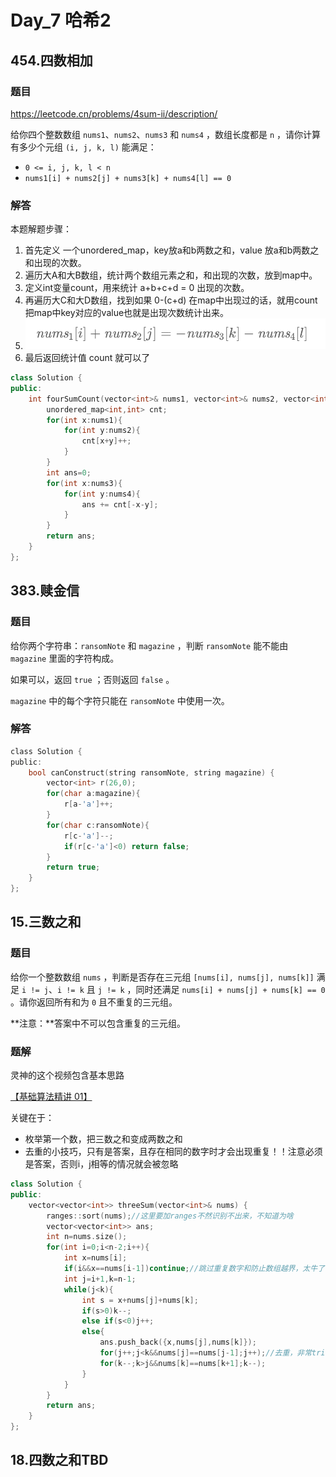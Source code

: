 # Day_7 哈希2

## 454.四数相加

### 题目

https://leetcode.cn/problems/4sum-ii/description/

给你四个整数数组 `nums1`、`nums2`、`nums3` 和 `nums4` ，数组长度都是 `n` ，请你计算有多少个元组 `(i, j, k, l)` 能满足：

- `0 <= i, j, k, l < n`
- `nums1[i] + nums2[j] + nums3[k] + nums4[l] == 0`

### 解答

本题解题步骤：

1. 首先定义 一个unordered_map，key放a和b两数之和，value 放a和b两数之和出现的次数。
2. 遍历大A和大B数组，统计两个数组元素之和，和出现的次数，放到map中。
3. 定义int变量count，用来统计 a+b+c+d = 0 出现的次数。
4. 再遍历大C和大D数组，找到如果 0-(c+d) 在map中出现过的话，就用count把map中key对应的value也就是出现次数统计出来。
5. ![image-20250322164503222](assets/image-20250322164503222.png)
6. 最后返回统计值 count 就可以了

```c++
class Solution {
public:
    int fourSumCount(vector<int>& nums1, vector<int>& nums2, vector<int>& nums3, vector<int>& nums4) {
        unordered_map<int,int> cnt;
        for(int x:nums1){
            for(int y:nums2){
                cnt[x+y]++;
            }
        }
        int ans=0;
        for(int x:nums3){
            for(int y:nums4){
                ans += cnt[-x-y];
            }
        }
        return ans;
    }
};
```

## 383.赎金信

### 题目

给你两个字符串：`ransomNote` 和 `magazine` ，判断 `ransomNote` 能不能由 `magazine` 里面的字符构成。

如果可以，返回 `true` ；否则返回 `false` 。

`magazine` 中的每个字符只能在 `ransomNote` 中使用一次。

### 解答

```c
class Solution {
public:
    bool canConstruct(string ransomNote, string magazine) {
        vector<int> r(26,0);
        for(char a:magazine){
            r[a-'a']++;
        }
        for(char c:ransomNote){
            r[c-'a']--;
            if(r[c-'a']<0) return false;
        }
        return true;
    }
};
```

## 15.三数之和

### 题目

给你一个整数数组 `nums` ，判断是否存在三元组 `[nums[i], nums[j], nums[k]]` 满足 `i != j`、`i != k` 且 `j != k` ，同时还满足 `nums[i] + nums[j] + nums[k] == 0` 。请你返回所有和为 `0` 且不重复的三元组。

**注意：**答案中不可以包含重复的三元组。

### 题解

灵神的这个视频包含基本思路

[【基础算法精讲 01】](https://leetcode.cn/link/?target=https%3A%2F%2Fwww.bilibili.com%2Fvideo%2FBV1bP411c7oJ%2F)

关键在于：

- 枚举第一个数，把三数之和变成两数之和
- 去重的小技巧，只有是答案，且存在相同的数字时才会出现重复！！注意必须是答案，否则i，j相等的情况就会被忽略

```c++
class Solution {
public:
    vector<vector<int>> threeSum(vector<int>& nums) {
        ranges::sort(nums);//这里要加ranges不然识别不出来，不知道为啥
        vector<vector<int>> ans;
        int n=nums.size();
        for(int i=0;i<n-2;i++){
            int x=nums[i];
            if(i&&x==nums[i-1])continue;//跳过重复数字和防止数组越界，太牛了
            int j=i+1,k=n-1;
            while(j<k){
                int s = x+nums[j]+nums[k];
                if(s>0)k--;
                else if(s<0)j++;
                else{
                    ans.push_back({x,nums[j],nums[k]});
                    for(j++;j<k&&nums[j]==nums[j-1];j++);//去重，非常triky
                    for(k--;k>j&&nums[k]==nums[k+1];k--);
                }                
            }
        }
        return ans;
    }
};
```

## 18.四数之和TBD

